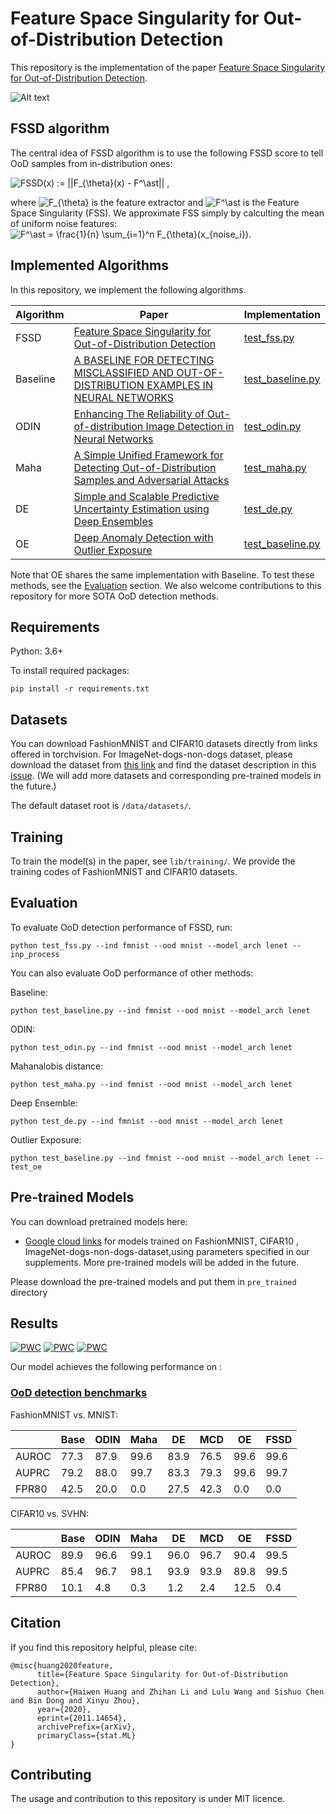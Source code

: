 # Feature Space Singularity for Out-of-Distribution Detection


This repository is the implementation of the paper [Feature Space Singularity for Out-of-Distribution Detection](https://arxiv.org/abs/2011.14654). 


![Alt text](pics/fssd_img1.jpg?raw=true "Title")

## FSSD algorithm
The central idea of FSSD algorithm is to use the following FSSD score to tell OoD samples from in-distribution ones:

<!-- ```math
FSSD(x) := ||F_{\theta}(x) - F^\ast|| ,
``` -->
<img src="https://latex.codecogs.com/svg.latex?FSSD(x)&space;:=&space;||F_{\theta}(x)&space;-&space;F^\ast||&space;," title="FSSD(x) := ||F_{\theta}(x) - F^\ast|| ," />

where <img src="https://latex.codecogs.com/svg.latex?F_{\theta}" title="F_{\theta}" /> is the feature extractor and <img src="https://latex.codecogs.com/svg.latex?F^\ast" title="F^\ast" /> is the Feature Space Singularity (FSS). 
We approximate FSS simply by calculting the mean of uniform noise features: <img src="https://latex.codecogs.com/svg.latex?F^\ast&space;=&space;\frac{1}{n}&space;\sum_{i=1}^n&space;F_{\theta}(x_{noise_i})" title="F^\ast = \frac{1}{n} \sum_{i=1}^n F_{\theta}(x_{noise_i})" />.

## Implemented Algorithms
In this repository, we implement the following algorithms. 

| Algorithm | Paper | Implementation |
| --------- | ---------- | -------------- |
| FSSD      |[Feature Space Singularity for Out-of-Distribution Detection](https://arxiv.org/abs/2011.14654)  |   [test_fss.py](test_fss.py)  |
| Baseline  | [A BASELINE FOR DETECTING MISCLASSIFIED AND OUT-OF-DISTRIBUTION EXAMPLES IN NEURAL NETWORKS](https://arxiv.org/pdf/1610.02136.pdf) |  [test_baseline.py](test_baseline.py)   |
| ODIN      | [Enhancing The Reliability of Out-of-distribution Image Detection in Neural Networks](https://arxiv.org/abs/1706.02690) |  [test_odin.py](test_odin.py)  |
| Maha      |  [A Simple Unified Framework for Detecting Out-of-Distribution Samples and Adversarial Attacks](https://arxiv.org/abs/1807.03888)          |  [test_maha.py](test_maha.py)  |
| DE        | [Simple and Scalable Predictive Uncertainty Estimation using Deep Ensembles](https://arxiv.org/abs/1612.01474)  | [test_de.py](test_de.py) |
| OE        |[Deep Anomaly Detection with Outlier Exposure](https://arxiv.org/abs/1812.04606)  |  [test_baseline.py](test_baseline.py)  |

Note that OE shares the same implementation with Baseline. To test these methods, see the [Evaluation](#evaluation) section. We also welcome contributions to this repository for more SOTA OoD detection methods.



## Requirements
Python: 3.6+

To install required packages:

```setup
pip install -r requirements.txt
```

## Datasets
You can download FashionMNIST and CIFAR10 datasets directly from links offered in torchvision. For ImageNet-dogs-non-dogs dataset, please download the dataset from [this link](https://www.dropbox.com/sh/yrfmp7hwa2w9gxz/AAATMrfWNLctPq1vnRa3mtZPa?dl=0) and find the dataset description in this [issue](https://github.com/megvii-research/FSSD_OoD_Detection/issues/1).  (We will add more datasets and corresponding pre-trained models in the future.)

The default dataset root is `/data/datasets/`.  

## Training

To train the model(s) in the paper, see `lib/training/`. We provide the training codes of FashionMNIST and CIFAR10 datasets.


<!-- >📋  Describe how to train the models, with example commands on how to train the models in your paper, including the full training procedure and appropriate hyperparameters. -->

## Evaluation

To evaluate OoD detection performance of FSSD, run:

```eval
python test_fss.py --ind fmnist --ood mnist --model_arch lenet --inp_process
```

You can also evaluate OoD performance of other methods:

Baseline:
```eval
python test_baseline.py --ind fmnist --ood mnist --model_arch lenet
```

ODIN:
```eval
python test_odin.py --ind fmnist --ood mnist --model_arch lenet
```
Mahanalobis distance:
```eval
python test_maha.py --ind fmnist --ood mnist --model_arch lenet
```
Deep Ensemble:
```eval
python test_de.py --ind fmnist --ood mnist --model_arch lenet
```
Outlier Exposure:
```eval
python test_baseline.py --ind fmnist --ood mnist --model_arch lenet --test_oe
```

## Pre-trained Models

You can download pretrained models here:

- [Google cloud links](https://drive.google.com/drive/folders/1S-xv1xnvMrYFtCNomKT8w4k3bPSDwucx?usp=sharing) for models trained on FashionMNIST, CIFAR10 , ImageNet-dogs-non-dogs-dataset,using parameters specified in our supplements.  More pre-trained models will be added in the future.

Please download the pre-trained models and put them in `pre_trained` directory


## Results
[![PWC](https://img.shields.io/endpoint.svg?url=https://paperswithcode.com/badge/feature-space-singularity-for-out-of/out-of-distribution-detection-on-fashion)](https://paperswithcode.com/sota/out-of-distribution-detection-on-fashion?p=feature-space-singularity-for-out-of)
[![PWC](https://img.shields.io/endpoint.svg?url=https://paperswithcode.com/badge/feature-space-singularity-for-out-of/out-of-distribution-detection-on-cifar-10)](https://paperswithcode.com/sota/out-of-distribution-detection-on-cifar-10?p=feature-space-singularity-for-out-of)
[![PWC](https://img.shields.io/endpoint.svg?url=https://paperswithcode.com/badge/feature-space-singularity-for-out-of/out-of-distribution-detection-on-imagenet)](https://paperswithcode.com/sota/out-of-distribution-detection-on-imagenet?p=feature-space-singularity-for-out-of)


Our model achieves the following performance on :

### [OoD detection benchmarks](https://paperswithcode.com/task/out-of-distribution-detection)


FashionMNIST vs. MNIST:

|       | Base | ODIN | Maha | DE   | MCD  | OE   | FSSD |
| ----- | ---- | ---- | ---- | ---- | ---- | ---- | ---- |
| AUROC | 77.3 | 87.9 | 99.6 | 83.9 | 76.5 | 99.6 | 99.6 |
| AUPRC | 79.2 | 88.0 | 99.7 | 83.3 | 79.3 | 99.6 | 99.7 |
| FPR80 | 42.5 | 20.0 | 0.0  | 27.5 | 42.3 | 0.0  | 0.0  |
<!-- modified: ODIN, DE-->

CIFAR10 vs. SVHN:

|       | Base | ODIN | Maha | DE   | MCD  | OE   | FSSD |
| ----- | ---- | ---- | ---- | ---- | ---- | ---- | ---- |
| AUROC | 89.9 | 96.6 | 99.1 | 96.0 | 96.7 | 90.4 | 99.5 |
| AUPRC | 85.4 | 96.7 | 98.1 | 93.9 | 93.9 | 89.8 | 99.5 |
| FPR80 | 10.1 | 4.8  | 0.3  | 1.2  | 2.4  | 12.5 | 0.4  |

<!-- modified: ODIN, DE -->


## Citation
If you find this repository helpful, please cite:
```
@misc{huang2020feature,
      title={Feature Space Singularity for Out-of-Distribution Detection}, 
      author={Haiwen Huang and Zhihan Li and Lulu Wang and Sishuo Chen and Bin Dong and Xinyu Zhou},
      year={2020},
      eprint={2011.14654},
      archivePrefix={arXiv},
      primaryClass={stat.ML}
}
```

## Contributing

The usage and contribution to this repository is under MIT licence.

